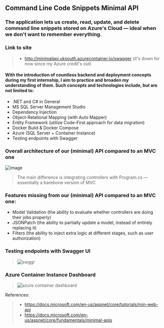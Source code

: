 ## Command Line Code Snippets Minimal API

### The application lets us create, read, update, and delete command line snippets stored on Azure's Cloud — ideal when we don't want to remember everything.

### Link to site
> - http://minimalapi.uksouth.azurecontainer.io/swagger (it's down for now since my Azure credit's out)
  
#### With the introduction of countless backend and deployment concepts during my first internship, I aim to practice and broaden my understanding of them. Such concepts and technologies include, but are not limited to:
- .NET and C# in General
- MS SQL Server Management Studio
- Dependency Injection
- Object-Relational Mapping (with Auto Mapper)
- Entity Framework (utilize Code-First approach for data migration)
- Docker Build & Docker Compose
- Azure (SQL Server + Container Instance)
- Testing endpoints with Swagger

### Overall architecture of our (minimal) API compared to an MVC one
![image](https://user-images.githubusercontent.com/77269201/179403713-63947533-a258-4dba-b538-65cd1b41a4aa.png)
> The main difference is integrating controllers with Program.cs — essentially a barebone version of MVC

### Features missing from our (minimal) API compared to an MVC one:
 - Model Validation (the ability to evaluate whether controllers are doing their jobs properly)
 - JSONPatch (the ability to partially update a model, instead of entirely replacing it)
 - Filters (the ability to inject extra logic at different stages, such as user authorization)

### Testing endpoints with Swagger UI
>  ![swggr](https://user-images.githubusercontent.com/77269201/180017746-239cfb21-51ea-42bd-bcf6-d5ee9c245092.jpg)


### Azure Container Instance Dashboard
>  ![azure container dashboard](https://user-images.githubusercontent.com/77269201/180017120-3210a587-9ec7-4d80-9a2a-c179298b5207.jpg)


References:
> - https://docs.microsoft.com/en-us/aspnet/core/tutorials/min-web-api
> - https://docs.microsoft.com/en-us/aspnet/core/fundamentals/minimal-apis
